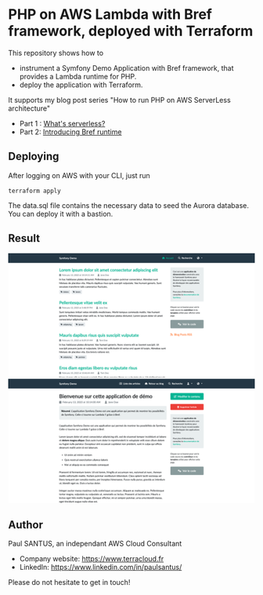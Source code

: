 # PHP on AWS Lambda with Bref framework, deployed with Terraform

This repository shows how to
* instrument a Symfony Demo Application 
with Bref framework, that provides a Lambda runtime for PHP.
* deploy the application with Terraform.

It supports my blog post series "How to run PHP on AWS ServerLess architecture"
* Part 1 : [What's serverless?](https://dev.to/aws-builders/how-to-run-php-on-aws-serverless-architecture-part-1-whats-serverless-3j3m)
* Part 2: [Introducing Bref runtime](https://dev.to/aws-builders/how-to-run-php-on-aws-serverless-architecture-part-2-introducing-bref-runtime-168j)

## Deploying
After logging on AWS with your CLI, just run 
```
terraform apply
```
 
The data.sql file contains the necessary data to seed the Aurora database. 
You can deploy it with a bastion. 

## Result
![Screenshot of running app](bref-screenshot.png)
![Articles can be edited!](bref-screenshot2.png)

## Author
Paul SANTUS, an independant AWS Cloud Consultant
* Company website: https://www.terracloud.fr
* LinkedIn: https://www.linkedin.com/in/paulsantus/

Please do not hesitate to get in touch!